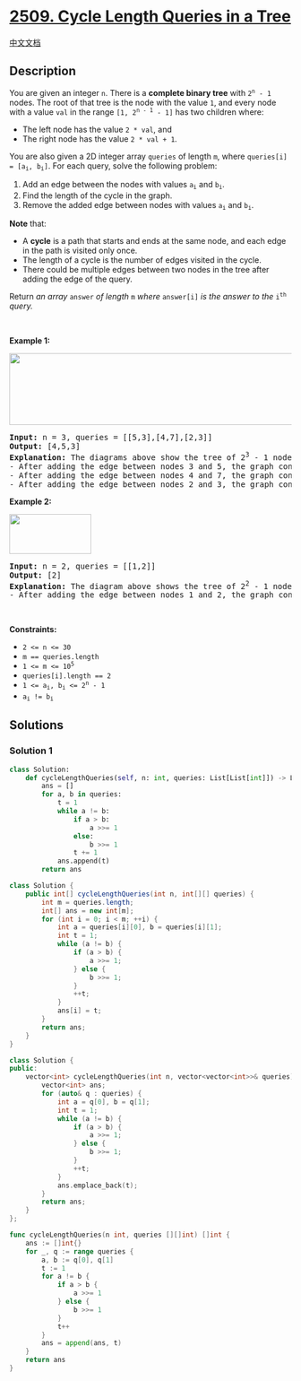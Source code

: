 # [2509. Cycle Length Queries in a Tree](https://leetcode.com/problems/cycle-length-queries-in-a-tree)

[中文文档](/solution/2500-2599/2509.Cycle%20Length%20Queries%20in%20a%20Tree/README.md)

<!-- tags:Tree,Array,Binary Tree -->

<!-- difficulty:Hard -->

## Description

<p>You are given an integer <code>n</code>. There is a <strong>complete binary tree</strong> with <code>2<sup>n</sup> - 1</code> nodes. The root of that tree is the node with the value <code>1</code>, and every node with a value <code>val</code> in the range <code>[1, 2<sup>n - 1</sup> - 1]</code> has two children where:</p>

<ul>
	<li>The left node has the value <code>2 * val</code>, and</li>
	<li>The right node has the value <code>2 * val + 1</code>.</li>
</ul>

<p>You are also given a 2D integer array <code>queries</code> of length <code>m</code>, where <code>queries[i] = [a<sub>i</sub>, b<sub>i</sub>]</code>. For each query, solve the following problem:</p>

<ol>
	<li>Add an edge between the nodes with values <code>a<sub>i</sub></code> and <code>b<sub>i</sub></code>.</li>
	<li>Find the length of the cycle in the graph.</li>
	<li>Remove the added edge between nodes with values <code>a<sub>i</sub></code> and <code>b<sub>i</sub></code>.</li>
</ol>

<p><strong>Note</strong> that:</p>

<ul>
	<li>A <strong>cycle</strong> is a path that starts and ends at the same node, and each edge in the path is visited only once.</li>
	<li>The length of a cycle is the number of edges visited in the cycle.</li>
	<li>There could be multiple edges between two nodes in the tree after adding the edge of the query.</li>
</ul>

<p>Return <em>an array </em><code>answer</code><em> of length </em><code>m</code><em> where</em> <code>answer[i]</code> <em>is the answer to the</em> <code>i<sup>th</sup></code> <em>query.</em></p>

<p>&nbsp;</p>
<p><strong class="example">Example 1:</strong></p>
<img alt="" src="https://fastly.jsdelivr.net/gh/doocs/leetcode@main/solution/2500-2599/2509.Cycle%20Length%20Queries%20in%20a%20Tree/images/bexample1.png" style="width: 647px; height: 128px;" />
<pre>
<strong>Input:</strong> n = 3, queries = [[5,3],[4,7],[2,3]]
<strong>Output:</strong> [4,5,3]
<strong>Explanation:</strong> The diagrams above show the tree of 2<sup>3</sup> - 1 nodes. Nodes colored in red describe the nodes in the cycle after adding the edge.
- After adding the edge between nodes 3 and 5, the graph contains a cycle of nodes [5,2,1,3]. Thus answer to the first query is 4. We delete the added edge and process the next query.
- After adding the edge between nodes 4 and 7, the graph contains a cycle of nodes [4,2,1,3,7]. Thus answer to the second query is 5. We delete the added edge and process the next query.
- After adding the edge between nodes 2 and 3, the graph contains a cycle of nodes [2,1,3]. Thus answer to the third query is 3. We delete the added edge.
</pre>

<p><strong class="example">Example 2:</strong></p>
<img alt="" src="https://fastly.jsdelivr.net/gh/doocs/leetcode@main/solution/2500-2599/2509.Cycle%20Length%20Queries%20in%20a%20Tree/images/aexample2.png" style="width: 146px; height: 71px;" />
<pre>
<strong>Input:</strong> n = 2, queries = [[1,2]]
<strong>Output:</strong> [2]
<strong>Explanation:</strong> The diagram above shows the tree of 2<sup>2</sup> - 1 nodes. Nodes colored in red describe the nodes in the cycle after adding the edge.
- After adding the edge between nodes 1 and 2, the graph contains a cycle of nodes [2,1]. Thus answer for the first query is 2. We delete the added edge.
</pre>

<p>&nbsp;</p>
<p><strong>Constraints:</strong></p>

<ul>
	<li><code>2 &lt;= n &lt;= 30</code></li>
	<li><code>m == queries.length</code></li>
	<li><code>1 &lt;= m &lt;= 10<sup>5</sup></code></li>
	<li><code>queries[i].length == 2</code></li>
	<li><code>1 &lt;= a<sub>i</sub>, b<sub>i</sub> &lt;= 2<sup>n</sup> - 1</code></li>
	<li><code>a<sub>i</sub> != b<sub>i</sub></code></li>
</ul>

## Solutions

### Solution 1

<!-- tabs:start -->

```python
class Solution:
    def cycleLengthQueries(self, n: int, queries: List[List[int]]) -> List[int]:
        ans = []
        for a, b in queries:
            t = 1
            while a != b:
                if a > b:
                    a >>= 1
                else:
                    b >>= 1
                t += 1
            ans.append(t)
        return ans
```

```java
class Solution {
    public int[] cycleLengthQueries(int n, int[][] queries) {
        int m = queries.length;
        int[] ans = new int[m];
        for (int i = 0; i < m; ++i) {
            int a = queries[i][0], b = queries[i][1];
            int t = 1;
            while (a != b) {
                if (a > b) {
                    a >>= 1;
                } else {
                    b >>= 1;
                }
                ++t;
            }
            ans[i] = t;
        }
        return ans;
    }
}
```

```cpp
class Solution {
public:
    vector<int> cycleLengthQueries(int n, vector<vector<int>>& queries) {
        vector<int> ans;
        for (auto& q : queries) {
            int a = q[0], b = q[1];
            int t = 1;
            while (a != b) {
                if (a > b) {
                    a >>= 1;
                } else {
                    b >>= 1;
                }
                ++t;
            }
            ans.emplace_back(t);
        }
        return ans;
    }
};
```

```go
func cycleLengthQueries(n int, queries [][]int) []int {
	ans := []int{}
	for _, q := range queries {
		a, b := q[0], q[1]
		t := 1
		for a != b {
			if a > b {
				a >>= 1
			} else {
				b >>= 1
			}
			t++
		}
		ans = append(ans, t)
	}
	return ans
}
```

<!-- tabs:end -->

<!-- end -->
